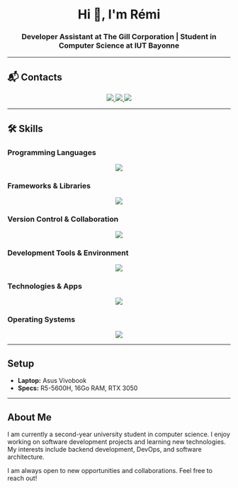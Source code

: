 <h1 align="center">Hi 👋, I'm Rémi </h1>
<h3 align="center">Developer Assistant at The Gill Corporation | Student in Computer Science at IUT Bayonne</h3>

---

## 📬 Contacts  
<p align="center">
  <a href="mailto:rgentil@iutbayonne.univ-pau.fr">
    <img src="https://img.shields.io/badge/Gmail-D14836?style=for-the-badge&logo=gmail&logoColor=white"/>
  </a>
  <a href="https://www.linkedin.com/in/remi-gentil/">
    <img src="https://img.shields.io/badge/LinkedIn-0077B5?style=for-the-badge&logo=linkedin&logoColor=white"/>
  </a>
  <a href="https://github.com/remi-gntl/">
    <img src="https://img.shields.io/badge/GitHub-181717?style=for-the-badge&logo=github&logoColor=white"/>
  </a>
</p>

---

## 🛠 Skills

### Programming Languages
<p align="center">
  <img src="https://skillicons.dev/icons?i=css,html,js,mysql,php,cpp,bash,c,py,java,powershell&theme=dark" />
</p>

### Frameworks & Libraries
<p align="center">
  <img src="https://skillicons.dev/icons?i=laravel,qt,bootstrap,tailwind,angular" />
</p>

### Version Control & Collaboration
<p align="center">
  <img src="https://skillicons.dev/icons?i=git,github,docker" />
</p>

### Development Tools & Environment
<p align="center">
  <img src="https://skillicons.dev/icons?i=vscode,qt,idea,nginx" />
</p>

### Technologies & Apps
<p align="center">
  <img src="https://skillicons.dev/icons?i=figma,notion,blender,arduino" />
</p>

### Operating Systems
<p align="center">
  <img src="https://skillicons.dev/icons?i=linux,powershell&theme=dark" />
</p>

---

## Setup
- **Laptop:** Asus Vivobook  
- **Specs:** R5-5600H, 16Go RAM, RTX 3050  

---

## About Me
I am currently a second-year university student in computer science. I enjoy working on software development projects and learning new technologies. My interests include backend development, DevOps, and software architecture.  

I am always open to new opportunities and collaborations. Feel free to reach out!  
